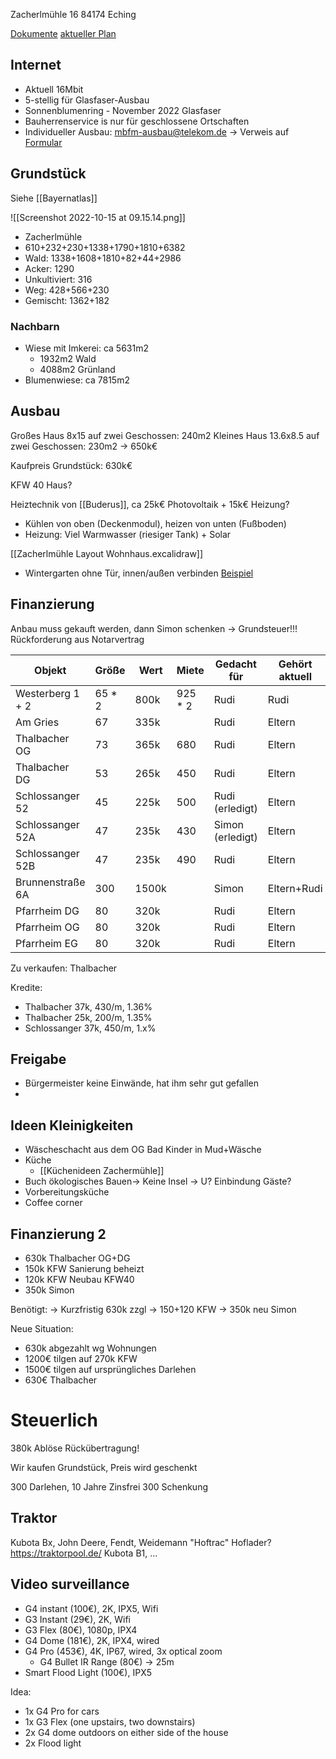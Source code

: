 Zacherlmühle 16
84174 Eching

[Dokumente](https://drive.google.com/drive/folders/15aoW2O1ScdOk10A4k2UYI34iXdmi9apY)
[aktueller Plan](https://drive.google.com/file/d/1vOzhOfgO_emkbE0KbI07kUZtxyB0Tina/view?usp=drivesdk)

## Internet

* Aktuell 16Mbit
* 5-stellig für Glasfaser-Ausbau
* Sonnenblumenring - November 2022 Glasfaser
* Bauherrenservice is nur für geschlossene Ortschaften
* Individueller Ausbau: mbfm-ausbau@telekom.de -> Verweis auf [Formular](https://www.telekom.de/netz/glasfaser/mehr-breitband-fuer-mich)


## Grundstück
Siehe [[Bayernatlas]]

![[Screenshot 2022-10-15 at 09.15.14.png]]
- Zacherlmühle
- 610+232+230+1338+1790+1810+6382
- Wald: 1338+1608+1810+82+44+2986
- Acker: 1290
- Unkultiviert: 316
- Weg: 428+566+230
- Gemischt: 1362+182


### Nachbarn
- Wiese mit Imkerei: ca 5631m2
	- 1932m2 Wald
	- 4088m2 Grünland
- Blumenwiese: ca 7815m2


## Ausbau
Großes Haus 8x15 auf zwei Geschossen: 240m2
Kleines Haus 13.6x8.5 auf zwei Geschossen: 230m2
-> 650k€

Kaufpreis Grundstück: 630k€

KFW 40 Haus?

Heiztechnik von [[Buderus]], ca 25k€ Photovoltaik + 15k€ Heizung?

- Kühlen von oben (Deckenmodul), heizen von unten (Fußboden)
- Heizung: Viel Warmwasser (riesiger Tank) + Solar

[[Zacherlmühle Layout Wohnhaus.excalidraw]]

- Wintergarten ohne Tür, innen/außen verbinden [Beispiel](https://www.ideencenter-dortmund.de/terrassenueberdachung/markenhersteller-solarlux/wintergarten.html)

## Finanzierung
Anbau muss gekauft werden, dann Simon schenken -> Grundsteuer!!! Rückforderung aus Notarvertrag

| Objekt           | Größe  | Wert  | Miete   | Gedacht für      | Gehört aktuell |
| ---------------- | ------ | ----- | ------- | ---------------- | -------------- |
| Westerberg 1 + 2 | 65 * 2 | 800k  | 925 * 2 | Rudi             | Rudi           |
| Am Gries         | 67     | 335k  |         | Rudi             | Eltern         |
| Thalbacher OG    | 73     | 365k  | 680     | Rudi             | Eltern         |
| Thalbacher DG    | 53     | 265k  | 450     | Rudi             | Eltern         |
| Schlossanger 52  | 45     | 225k  | 500     | Rudi (erledigt)  | Eltern         |
| Schlossanger 52A | 47     | 235k  | 430     | Simon (erledigt) | Eltern         |
| Schlossanger 52B | 47     | 235k  | 490     | Rudi             | Eltern         |
| Brunnenstraße 6A | 300    | 1500k |         | Simon            | Eltern+Rudi    |
| Pfarrheim DG     | 80     | 320k  |         | Rudi             | Eltern         |
| Pfarrheim OG     | 80     | 320k  |         | Rudi             | Eltern         |
| Pfarrheim EG     | 80     | 320k  |         | Rudi             | Eltern         |

Zu verkaufen: Thalbacher

Kredite:
- Thalbacher 37k, 430/m, 1.36%
- Thalbacher 25k, 200/m, 1.35%
- Schlossanger 37k, 450/m, 1.x%

## Freigabe
- Bürgermeister keine Einwände, hat ihm sehr gut gefallen
- 

## Ideen Kleinigkeiten
- Wäscheschacht aus dem OG Bad Kinder in Mud+Wäsche
- Küche
	- [[Küchenideen Zachermühle]]
- Buch ökologisches Bauen-> Keine Insel -> U? Einbindung Gäste?
- Vorbereitungsküche
- Coffee corner



## Finanzierung 2
- 630k Thalbacher OG+DG
- 150k KFW Sanierung beheizt
- 120k KFW Neubau KFW40
- 350k Simon

Benötigt:
-> Kurzfristig 630k zzgl
-> 150+120 KFW
-> 350k neu Simon

Neue Situation:
- 630k abgezahlt wg Wohnungen
- 1200€ tilgen auf 270k KFW
- 1500€ tilgen auf ursprüngliches Darlehen
- 630€ Thalbacher


# Steuerlich
380k Ablöse
Rückübertragung!

Wir kaufen Grundstück, Preis wird geschenkt

300 Darlehen, 10 Jahre Zinsfrei
300 Schenkung

## Traktor
Kubota Bx, John Deere, Fendt, Weidemann "Hoftrac"
Hoflader?
https://traktorpool.de/
Kubota B1, ...

## Video surveillance
- G4 instant (100€), 2K, IPX5, Wifi
- G3 Instant (29€), 2K, Wifi
- G3 Flex (80€), 1080p, IPX4
- G4 Dome (181€), 2K, IPX4, wired
- G4 Pro (453€), 4K, IP67, wired, 3x optical zoom
	- G4 Bullet IR Range (80€) -> 25m
- Smart Flood Light (100€), IPX5

Idea:
- 1x G4 Pro for cars
- 1x G3 Flex (one upstairs, two downstairs)
- 2x G4 dome outdoors on either side of the house
- 2x Flood light